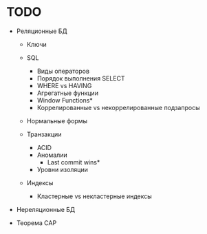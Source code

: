 # TODO

- Реляционные БД
    - Ключи
    - SQL
        - Виды операторов
        - Порядок выполнения SELECT
        - WHERE vs HAVING
        - Агрегатные функции
        - Window Functions*
        - Коррелированные vs некоррелированные подзапросы

    - Нормальные формы

    - Транзакции
        - ACID
        - Аномалии
            - Last commit wins*
        - Уровни изоляции

    - Индексы
        - Кластерные vs некластерные индексы

- Нереляционные БД

- Теорема CAP

